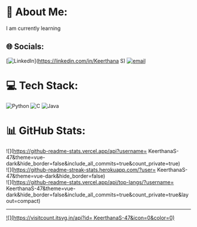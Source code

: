 # 💫 About Me:
I am  currently learning 


## 🌐 Socials:
[![LinkedIn](https://img.shields.io/badge/LinkedIn-%230077B5.svg?logo=linkedin&logoColor=white)](https://linkedin.com/in/Keerthana S) [![email](https://img.shields.io/badge/Email-D14836?logo=gmail&logoColor=white)](mailto:keerthanas928g@gmail.com) 

# 💻 Tech Stack:
![Python](https://img.shields.io/badge/python-3670A0?style=for-the-badge&logo=python&logoColor=ffdd54) ![C](https://img.shields.io/badge/c-%2300599C.svg?style=for-the-badge&logo=c&logoColor=white) ![Java](https://img.shields.io/badge/java-%23ED8B00.svg?style=for-the-badge&logo=openjdk&logoColor=white)
# 📊 GitHub Stats:
![](https://github-readme-stats.vercel.app/api?username= KeerthanaS-47&theme=vue-dark&hide_border=false&include_all_commits=true&count_private=true)<br/>
![](https://github-readme-streak-stats.herokuapp.com/?user= KeerthanaS-47&theme=vue-dark&hide_border=false)<br/>
![](https://github-readme-stats.vercel.app/api/top-langs/?username= KeerthanaS-47&theme=vue-dark&hide_border=false&include_all_commits=true&count_private=true&layout=compact)

---
[![](https://visitcount.itsvg.in/api?id= KeerthanaS-47&icon=0&color=0)](https://visitcount.itsvg.in)

<!-- Proudly created with GPRM ( https://gprm.itsvg.in ) -->
